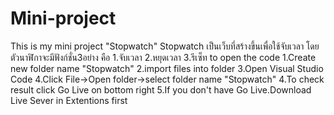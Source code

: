 # Mini-project
This is my mini project "Stopwatch" Stopwatch เป็นเว็บที่สร้างขึ้นเพื่อใช้จับเวลา โดยตัวนาฬิกาจะมีฟังก์ชั่น3อย่าง คือ 1.จับเวลา 2.หยุดเวลา 3.รีเซ็ท to open the code 1.Create new folder name "Stopwatch" 2.import files into folder 3.Open Visual Studio Code 4.Click File->Open folder->select folder name "Stopwatch" 4.To check result click Go Live on bottom right 5.If you don't have Go Live.Download Live Sever in Extentions first
